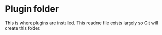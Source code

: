 # Plugin folder
This is where plugins are installed. This readme file exists largely so Git
will create this folder.
